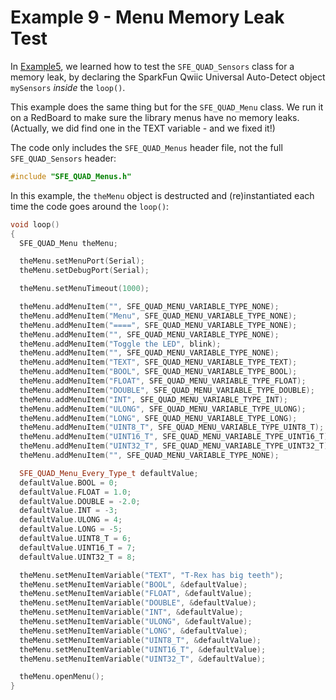 # Example 9 - Menu Memory Leak Test

In [Example5](ex_05_Memory_Leak_Test.md), we learned how to test the ```SFE_QUAD_Sensors``` class for a memory leak, by declaring
the SparkFun Qwiic Universal Auto-Detect object ```mySensors``` _inside_ the ```loop()```.

This example does the same thing but for the ```SFE_QUAD_Menu``` class.
We run it on a RedBoard to make sure the library menus have no memory leaks. (Actually, we did find one in the TEXT variable - and we fixed it!)

The code only includes the ```SFE_QUAD_Menus``` header file, not the full ```SFE_QUAD_Sensors``` header:

```C++
#include "SFE_QUAD_Menus.h"
```

In this example, the ```theMenu``` object is destructed and (re)instantiated each time the code goes around the ```loop()```:

```C++
void loop()
{
  SFE_QUAD_Menu theMenu;

  theMenu.setMenuPort(Serial);
  theMenu.setDebugPort(Serial);

  theMenu.setMenuTimeout(1000);

  theMenu.addMenuItem("", SFE_QUAD_MENU_VARIABLE_TYPE_NONE);
  theMenu.addMenuItem("Menu", SFE_QUAD_MENU_VARIABLE_TYPE_NONE);
  theMenu.addMenuItem("====", SFE_QUAD_MENU_VARIABLE_TYPE_NONE);
  theMenu.addMenuItem("", SFE_QUAD_MENU_VARIABLE_TYPE_NONE);
  theMenu.addMenuItem("Toggle the LED", blink);
  theMenu.addMenuItem("", SFE_QUAD_MENU_VARIABLE_TYPE_NONE);
  theMenu.addMenuItem("TEXT", SFE_QUAD_MENU_VARIABLE_TYPE_TEXT);
  theMenu.addMenuItem("BOOL", SFE_QUAD_MENU_VARIABLE_TYPE_BOOL);
  theMenu.addMenuItem("FLOAT", SFE_QUAD_MENU_VARIABLE_TYPE_FLOAT);
  theMenu.addMenuItem("DOUBLE", SFE_QUAD_MENU_VARIABLE_TYPE_DOUBLE);
  theMenu.addMenuItem("INT", SFE_QUAD_MENU_VARIABLE_TYPE_INT);
  theMenu.addMenuItem("ULONG", SFE_QUAD_MENU_VARIABLE_TYPE_ULONG);
  theMenu.addMenuItem("LONG", SFE_QUAD_MENU_VARIABLE_TYPE_LONG);
  theMenu.addMenuItem("UINT8_T", SFE_QUAD_MENU_VARIABLE_TYPE_UINT8_T);
  theMenu.addMenuItem("UINT16_T", SFE_QUAD_MENU_VARIABLE_TYPE_UINT16_T);
  theMenu.addMenuItem("UINT32_T", SFE_QUAD_MENU_VARIABLE_TYPE_UINT32_T);
  theMenu.addMenuItem("", SFE_QUAD_MENU_VARIABLE_TYPE_NONE);

  SFE_QUAD_Menu_Every_Type_t defaultValue;
  defaultValue.BOOL = 0;
  defaultValue.FLOAT = 1.0;
  defaultValue.DOUBLE = -2.0;
  defaultValue.INT = -3;
  defaultValue.ULONG = 4;
  defaultValue.LONG = -5;
  defaultValue.UINT8_T = 6;
  defaultValue.UINT16_T = 7;
  defaultValue.UINT32_T = 8;

  theMenu.setMenuItemVariable("TEXT", "T-Rex has big teeth");
  theMenu.setMenuItemVariable("BOOL", &defaultValue);
  theMenu.setMenuItemVariable("FLOAT", &defaultValue);
  theMenu.setMenuItemVariable("DOUBLE", &defaultValue);
  theMenu.setMenuItemVariable("INT", &defaultValue);
  theMenu.setMenuItemVariable("ULONG", &defaultValue);
  theMenu.setMenuItemVariable("LONG", &defaultValue);
  theMenu.setMenuItemVariable("UINT8_T", &defaultValue);
  theMenu.setMenuItemVariable("UINT16_T", &defaultValue);
  theMenu.setMenuItemVariable("UINT32_T", &defaultValue);

  theMenu.openMenu();
}
```
